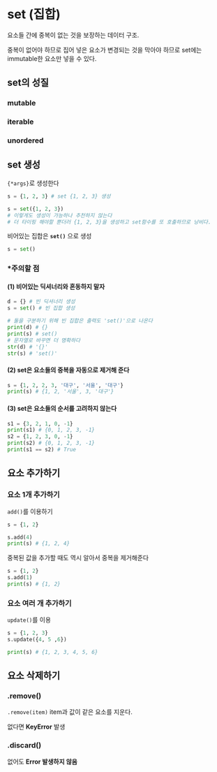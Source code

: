 # set (집합)

요소들 간에 중복이 없는 것을 보장하는 데이터 구조.

중복이 없어야 하므로 집어 넣은 요소가 변경되는 것을 막아야 하므로 set에는 immutable한 요소만 넣을 수 있다.

## set의 성질

### mutable

### iterable

### unordered

## set 생성

`{*args}`로 생성한다

```python
s = {1, 2, 3} # set {1, 2, 3} 생성

s = set({1, 2, 3})
# 이렇게도 생성이 가능하나 추천하지 않는다
# 더 타이핑 해야할 뿐더러 {1, 2, 3}을 생성하고 set함수를 또 호출하므로 낭비다.
```

비어있는 집합은 **`set()`** 으로 생성

```python
s = set()
```

### *주의할 점

#### (1) 비어있는 딕셔너리와 혼동하지 말자

```python
d = {} # 빈 딕셔너리 생성
s = set() # 빈 집합 생성

# 둘을 구분하기 위해 빈 집합은 출력도 'set()'으로 나온다
print(d) # {}
print(s) # set()
# 문자열로 바꾸면 더 명확하다
str(d) # '{}'
str(s) # 'set()'
```

#### (2) set은 요소들의 중복을 자동으로 제거해 준다

```python
s = {1, 2, 2, 3, '대구', '서울', '대구'}
print(s) # {1, 2, '서울', 3, '대구'}
```

#### (3) set은 요소들의 순서를 고려하지 않는다

```python
s1 = {3, 2, 1, 0, -1}
print(s1) # {0, 1, 2, 3, -1}
s2 = {1, 2, 3, 0, -1}
print(s2) # {0, 1, 2, 3, -1}
print(s1 == s2) # True
```

## 요소 추가하기

### 요소 1개 추가하기

`add()`를 이용하기

```python
s = {1, 2}

s.add(4)
print(s) # {1, 2, 4}
```

중복된 값을 추가할 때도 역시 알아서 중복을 제거해준다

```python
s = {1, 2}
s.add(1)
print(s) # {1, 2}
```

### 요소 여러 개 추가하기

`update()`를 이용

```python
s = {1, 2, 3}
s.update({4, 5 ,6})

print(s) # {1, 2, 3, 4, 5, 6}
```

## 요소 삭제하기

### .remove()

`.remove(item)` item과 값이 같은 요소를 지운다.

없다면 **KeyError** 발생

### .discard()

없어도 **Error 발생하지 않음**
